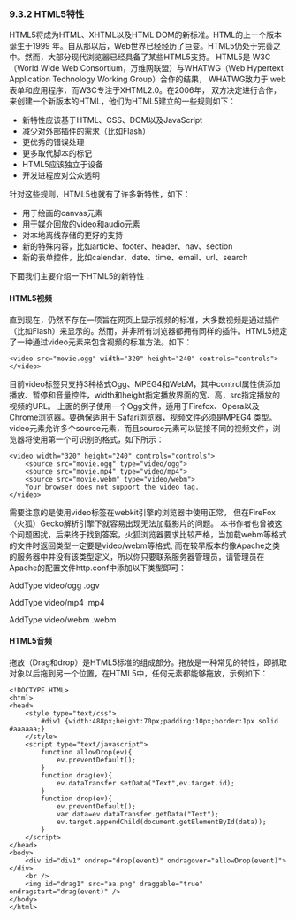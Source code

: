 ###  9.3.2 HTML5特性

HTML5将成为HTML、XHTML以及HTML DOM的新标准。HTML的上一个版本诞生于1999 年。自从那以后，Web世界已经经历了巨变。HTML5仍处于完善之中。然而，大部分现代浏览器已经具备了某些HTML5支持。 HTML5是 W3C（World Wide Web Consortium，万维网联盟）与WHATWG（Web Hypertext Application Technology Working Group）合作的结果， WHATWG致力于 web表单和应用程序，而W3C专注于XHTML2.0。在2006年， 双方决定进行合作，来创建一个新版本的HTML，他们为HTML5建立的一些规则如下：

* 新特性应该基于HTML、CSS、DOM以及JavaScript
* 减少对外部插件的需求（比如Flash）
* 更优秀的错误处理
* 更多取代脚本的标记
* HTML5应该独立于设备
* 开发进程应对公众透明

针对这些规则，HTML5也就有了许多新特性，如下：

* 用于绘画的canvas元素
* 用于媒介回放的video和audio元素
* 对本地离线存储的更好的支持
* 新的特殊内容，比如article、footer、header、nav、section
* 新的表单控件，比如calendar、date、time、email、url、search

下面我们主要介绍一下HTML5的新特性：

#### HTML5视频

直到现在，仍然不存在一项旨在网页上显示视频的标准，大多数视频是通过插件（比如Flash）来显示的。然而，并非所有浏览器都拥有同样的插件。HTML5规定了一种通过video元素来包含视频的标准方法。如下：

```
<video src="movie.ogg" width="320" height="240" controls="controls"></video>
```

目前video标签只支持3种格式Ogg、MPEG4和WebM，其中control属性供添加播放、暂停和音量控件，width和height指定播放界面的宽、高，src指定播放的视频的URL。 上面的例子使用一个Ogg文件，适用于Firefox、Opera以及Chrome浏览器。要确保适用于 Safari浏览器，视频文件必须是MPEG4 类型。video元素允许多个source元素，而且source元素可以链接不同的视频文件，浏览器将使用第一个可识别的格式，如下所示：

```
<video width="320" height="240" controls="controls">
    <source src="movie.ogg" type="video/ogg">
    <source src="movie.mp4" type="video/mp4">
    <source src="movie.webm" type="video/webm">
    Your browser does not support the video tag.
</video>
```

需要注意的是使用video标签在webkit引擎的浏览器中使用正常， 但在FireFox（火狐）Gecko解析引擎下就容易出现无法加载影片的问题。 本书作者也曾被这个问题困扰，后来终于找到答案，火狐浏览器要求比较严格，当加载webm等格式的文件时返回类型一定要是video/webm等格式, 而在较早版本的像Apache之类的服务器中并没有该类型定义，所以你只要联系服务器管理员，请管理员在 Apache的配置文件http.conf中添加以下类型即可：

AddType video/ogg .ogv 

AddType video/mp4 .mp4 

AddType video/webm .webm

#### HTML5音频

拖放（Drag和drop）是HTML5标准的组成部分。拖放是一种常见的特性，即抓取对象以后拖到另一个位置，在HTML5中，任何元素都能够拖放，示例如下：

```
<!DOCTYPE HTML>
<html>
<head>
    <style type="text/css">
        #div1 {width:488px;height:70px;padding:10px;border:1px solid #aaaaaa;}
    </style>
    <script type="text/javascript">
        function allowDrop(ev){
            ev.preventDefault();
        }
        function drag(ev){
            ev.dataTransfer.setData("Text",ev.target.id);
        }
        function drop(ev){
            ev.preventDefault();
            var data=ev.dataTransfer.getData("Text");
            ev.target.appendChild(document.getElementById(data));
        }
    </script>
</head>
<body>
    <div id="div1" ondrop="drop(event)" ondragover="allowDrop(event)"></div>
    <br />
    <img id="drag1" src="aa.png" draggable="true" ondragstart="drag(event)" />
</body>
</html>
```



